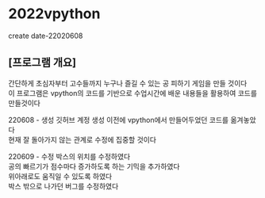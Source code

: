 # 2022vpython
create date-22020608  
##  [프로그램 개요]  
간단하게 초심자부터 고수들까지 누구나 즐길 수 있는 공 피하기 게임을 만들 것이다  
이 프로그램은 vpython의 코드를 기반으로 수업시간에 배운 내용들을 활용하여 코드를 만들것이다
  
220608 - 생성
깃허브 계정 생성 이전에 vpython에서 만들어두었던 코드를 옮겨놓았다  
현재 잘 돌아가지 않는 관계로 수정에 집중할 것이다

220609 - 수정
박스의 위치를 수정하였다  
공의 빠르기가 점수마다 증가하도록 하는 기믹을 추가하였다  
위아래로도 움직일 수 있도록 하였다  
박스 밖으로 나가던 버그를 수정하였다
  
